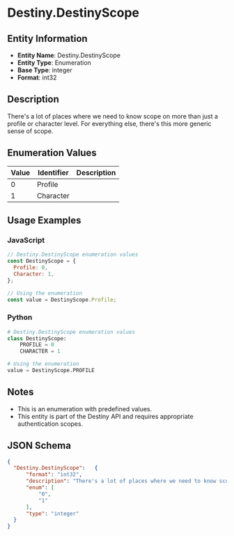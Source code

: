# Destiny.DestinyScope

## Entity Information
- **Entity Name**: Destiny.DestinyScope
- **Entity Type**: Enumeration
- **Base Type**: integer
- **Format**: int32

## Description
There's a lot of places where we need to know scope on more than just a profile or character level. For everything else, there's this more generic sense of scope.

## Enumeration Values

| Value | Identifier | Description |
|-------|------------|-------------|
| 0 | Profile |  |
| 1 | Character |  |

## Usage Examples

### JavaScript
```javascript
// Destiny.DestinyScope enumeration values
const DestinyScope = {
  Profile: 0,
  Character: 1,
};

// Using the enumeration
const value = DestinyScope.Profile;
```

### Python
```python
# Destiny.DestinyScope enumeration values
class DestinyScope:
    PROFILE = 0
    CHARACTER = 1

# Using the enumeration
value = DestinyScope.PROFILE
```

## Notes
- This is an enumeration with predefined values.
- This entity is part of the Destiny API and requires appropriate authentication scopes.

## JSON Schema
```json
{
  "Destiny.DestinyScope":   {
      "format": "int32",
      "description": "There's a lot of places where we need to know scope on more than just a profile or character level. For everything else, there's this more generic sense of scope.",
      "enum": [
          "0",
          "1"
      ],
      "type": "integer"
  }
}
```

